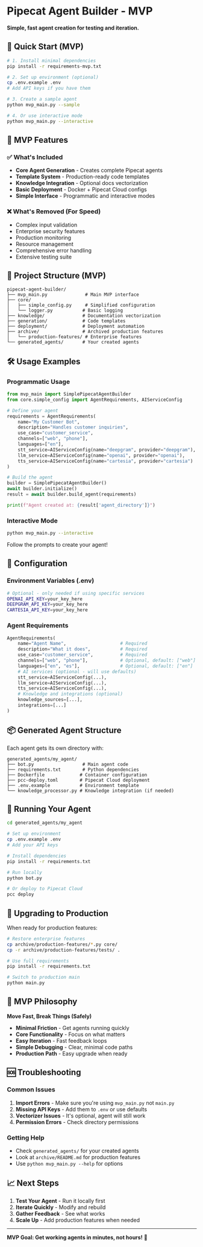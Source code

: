 # Pipecat Agent Builder - MVP

**Simple, fast agent creation for testing and iteration.**

## 🚀 Quick Start (MVP)

```bash
# 1. Install minimal dependencies
pip install -r requirements-mvp.txt

# 2. Set up environment (optional)
cp .env.example .env
# Add API keys if you have them

# 3. Create a sample agent
python mvp_main.py --sample

# 4. Or use interactive mode
python mvp_main.py --interactive
```

## 🎯 MVP Features

### ✅ **What's Included**
- **Core Agent Generation** - Creates complete Pipecat agents
- **Template System** - Production-ready code templates
- **Knowledge Integration** - Optional docs vectorization
- **Basic Deployment** - Docker + Pipecat Cloud configs
- **Simple Interface** - Programmatic and interactive modes

### ❌ **What's Removed (For Speed)**
- Complex input validation
- Enterprise security features
- Production monitoring
- Resource management
- Comprehensive error handling
- Extensive testing suite

## 📁 Project Structure (MVP)

```
pipecat-agent-builder/
├── mvp_main.py              # Main MVP interface
├── core/
│   ├── simple_config.py     # Simplified configuration
│   └── logger.py           # Basic logging
├── knowledge/              # Documentation vectorization
├── generation/             # Code templates
├── deployment/             # Deployment automation
├── archive/                # Archived production features
│   └── production-features/ # Enterprise features
└── generated_agents/       # Your created agents
```

## 🛠️ Usage Examples

### Programmatic Usage

```python
from mvp_main import SimplePipecatAgentBuilder
from core.simple_config import AgentRequirements, AIServiceConfig

# Define your agent
requirements = AgentRequirements(
    name="My Customer Bot",
    description="Handles customer inquiries",
    use_case="customer_service",
    channels=["web", "phone"],
    languages=["en"],
    stt_service=AIServiceConfig(name="deepgram", provider="deepgram"),
    llm_service=AIServiceConfig(name="openai", provider="openai"),
    tts_service=AIServiceConfig(name="cartesia", provider="cartesia")
)

# Build the agent
builder = SimplePipecatAgentBuilder()
await builder.initialize()
result = await builder.build_agent(requirements)

print(f"Agent created at: {result['agent_directory']}")
```

### Interactive Mode

```bash
python mvp_main.py --interactive
```

Follow the prompts to create your agent!

## 🔧 Configuration

### Environment Variables (.env)

```bash
# Optional - only needed if using specific services
OPENAI_API_KEY=your_key_here
DEEPGRAM_API_KEY=your_key_here
CARTESIA_API_KEY=your_key_here
```

### Agent Requirements

```python
AgentRequirements(
    name="Agent Name",                    # Required
    description="What it does",           # Required
    use_case="customer_service",          # Required
    channels=["web", "phone"],            # Optional, default: ["web"]
    languages=["en", "es"],               # Optional, default: ["en"]
    # AI services (optional - will use defaults)
    stt_service=AIServiceConfig(...),
    llm_service=AIServiceConfig(...),
    tts_service=AIServiceConfig(...),
    # Knowledge and integrations (optional)
    knowledge_sources=[...],
    integrations=[...]
)
```

## 📦 Generated Agent Structure

Each agent gets its own directory with:

```
generated_agents/my_agent/
├── bot.py                  # Main agent code
├── requirements.txt        # Python dependencies
├── Dockerfile             # Container configuration
├── pcc-deploy.toml        # Pipecat Cloud deployment
├── .env.example           # Environment template
└── knowledge_processor.py # Knowledge integration (if needed)
```

## 🚀 Running Your Agent

```bash
cd generated_agents/my_agent

# Set up environment
cp .env.example .env
# Add your API keys

# Install dependencies
pip install -r requirements.txt

# Run locally
python bot.py

# Or deploy to Pipecat Cloud
pcc deploy
```

## 🔄 Upgrading to Production

When ready for production features:

```bash
# Restore enterprise features
cp archive/production-features/*.py core/
cp -r archive/production-features/tests/ .

# Use full requirements
pip install -r requirements.txt

# Switch to production main
python main.py
```

## 🎯 MVP Philosophy

**Move Fast, Break Things (Safely)**

- **Minimal Friction** - Get agents running quickly
- **Core Functionality** - Focus on what matters
- **Easy Iteration** - Fast feedback loops
- **Simple Debugging** - Clear, minimal code paths
- **Production Path** - Easy upgrade when ready

## 🆘 Troubleshooting

### Common Issues

1. **Import Errors** - Make sure you're using `mvp_main.py` not `main.py`
2. **Missing API Keys** - Add them to `.env` or use defaults
3. **Vectorizer Issues** - It's optional, agent will still work
4. **Permission Errors** - Check directory permissions

### Getting Help

- Check `generated_agents/` for your created agents
- Look at `archive/README.md` for production features
- Use `python mvp_main.py --help` for options

## 📈 Next Steps

1. **Test Your Agent** - Run it locally first
2. **Iterate Quickly** - Modify and rebuild
3. **Gather Feedback** - See what works
4. **Scale Up** - Add production features when needed

---

**MVP Goal: Get working agents in minutes, not hours!** 🚀
